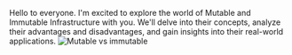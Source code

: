 Hello to everyone. I'm excited to explore the world of Mutable and Immutable Infrastructure with you. We'll delve into their concepts, analyze their advantages and disadvantages, and gain insights into their real-world applications.
![Mutable vs immutable](https://cloudgeeks.net/wp-content/uploads/2021/02/Mutable-vs-Immutable.jpg)
